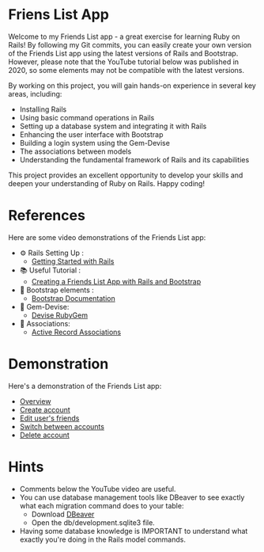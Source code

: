 # Friens List App

Welcome to my Friends List app - a great exercise for learning Ruby on Rails! By following my Git commits, you can easily create your own version of the Friends List app using the latest versions of Rails and Bootstrap. However, please note that the YouTube tutorial below was published in 2020, so some elements may not be compatible with the latest versions.

By working on this project, you will gain hands-on experience in several key areas, including:

* Installing Rails
* Using basic command operations in Rails
* Setting up a database system and integrating it with Rails
* Enhancing the user interface with Bootstrap
* Building a login system using the Gem-Devise
* The associations between models
* Understanding the fundamental framework of Rails and its capabilities

This project provides an excellent opportunity to develop your skills and deepen your understanding of Ruby on Rails. Happy coding!
# References

Here are some video demonstrations of the Friends List app:

* ⚙️ Rails Setting Up :
  * [Getting Started with Rails](https://guides.rubyonrails.org/getting_started.html)
* 📚 Useful Tutorial :
  * [Creating a Friends List App with Rails and Bootstrap](https://youtu.be/fmyvWz5TUWg)
* 🎨 Bootstrap elements :
  * [Bootstrap Documentation](https://getbootstrap.com)
* 💎 Gem-Devise:
  * [Devise RubyGem](https://rubygems.org/gems/devise)
* 🔗 Associations:
  * [Active Record Associations](https://guides.rubyonrails.org/association_basics.html#the-has-many-through-association)

# Demonstration

Here's a demonstration of the Friends List app:
* [Overview](https://drive.google.com/file/d/1NS8G51meG1dVflRY5iTvM7z-LAN5_OqQ/view?usp=share_link)
* [Create account](https://drive.google.com/file/d/1BOzNG--I7JE9lnpdQhl8e4jg9SNF0q_j/view?usp=share_link)
* [Edit user's friends](https://drive.google.com/file/d/19-IV1ZnG2TIh-dQ1_NXBkZWq88ObOHFO/view?usp=share_link)
* [Switch between accounts](https://drive.google.com/file/d/1XnwOc5YtArc0reMc72UbaPlGZD_NB1kX/view?usp=share_link)
* [Delete account](https://drive.google.com/file/d/1ijUcOIQPu-N7Q6tLDT1QjinBh4_d90g7/view?usp=share_link)

# Hints
* Comments below the YouTube video are useful.
* You can use database management tools like DBeaver to see exactly what each migration command does to your table:
  * Download [DBeaver](https://dbeaver.io/download)
  * Open the db/development.sqlite3 file.
* Having some database knowledge is IMPORTANT to understand what exactly you're doing in the Rails model commands.